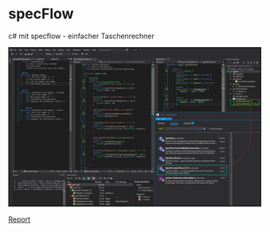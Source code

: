# specFlow
c# mit specflow - einfacher Taschenrechner


<img src="specflow.png" border=2>


<a href="https://github.com/nikolaus07/specFlow/Report_2020-10-31.html">Report</a>
 
